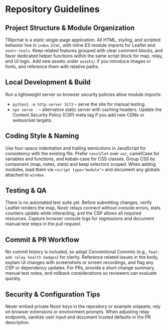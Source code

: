 # Repository Guidelines

## Project Structure & Module Organization
TRipchat is a static single-page application. All HTML, styling, and scripted behavior live in `index.html`, with inline ES module imports for Leaflet and `nostr-tools`. Keep related features grouped with clear comment blocks, and favor dedicated helper functions within the same script block for map, relay, and UI logic. Add new assets under `assets/` if you introduce images or fonts, and reference them with relative paths.

## Local Development & Build
Run a lightweight server so browser security policies allow module imports:
- `python3 -m http.server 5173` – serve the site for manual testing.
- `npx serve .` – alternative static server with caching headers. Update the Content Security Policy (CSP) meta tag if you add new CDNs or websocket targets.

## Coding Style & Naming
Use four-space indentation and trailing semicolons in JavaScript for consistency with the existing file. Prefer `const`/`let` over `var`, camelCase for variables and functions, and kebab-case for CSS classes. Group CSS by component (map, notes, stats) and keep selectors scoped. When adding modules, load them via `<script type="module">` and document any globals attached to `window`.

## Testing & QA
There is no automated test suite yet. Before submitting changes, verify Leaflet renders the map, Nostr relays connect without console errors, stats counters update while interacting, and the CSP allows all required resources. Capture browser console logs for regressions and document manual test steps in the pull request.

## Commit & PR Workflow
No commit history is included, so adopt Conventional Commits (e.g., `feat: add relay health badges`) for clarity. Reference related issues in the body, explain UI changes with screenshots or screen recordings, and flag any CSP or dependency updates. For PRs, provide a short change summary, manual test notes, and rollback considerations so reviewers can evaluate quickly.

## Security & Configuration Tips
Never embed private Nostr keys in the repository or example snippets; rely on browser extensions or environment prompts. When adjusting relay endpoints, sanitize user input and document trusted defaults in the PR description.
